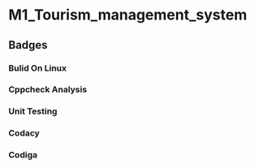 # M1_Tourism_management_system
## Badges
### Bulid On Linux

### Cppcheck Analysis

### Unit Testing

### Codacy

### Codiga